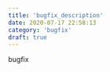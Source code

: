 ```yaml
---
title: 'bugfix_description'
date: 2020-07-17 22:58:13
category: 'bugfix'
draft: true
---
```


bugfix
